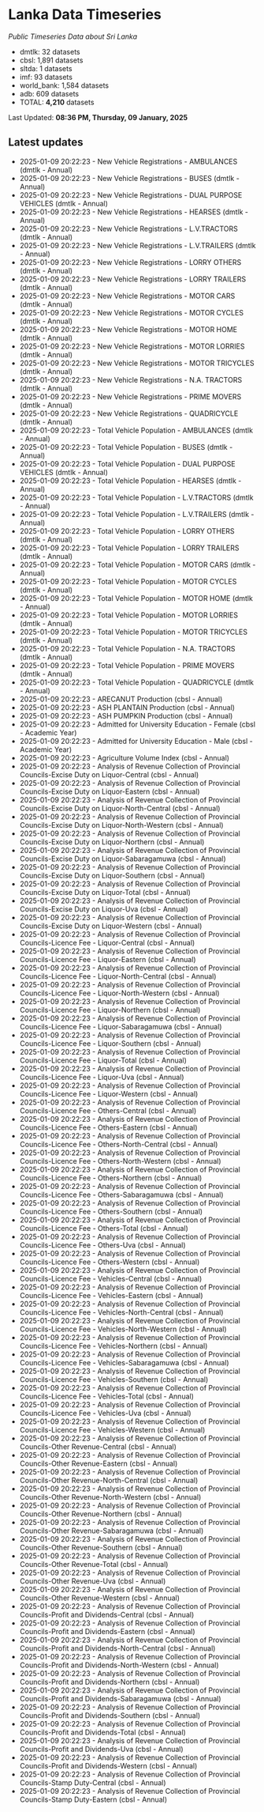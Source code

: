 # Lanka Data Timeseries
*Public Timeseries Data about Sri Lanka*

* dmtlk: 32 datasets
* cbsl: 1,891 datasets
* sltda: 1 datasets
* imf: 93 datasets
* world_bank: 1,584 datasets
* adb: 609 datasets
* TOTAL: **4,210** datasets

Last Updated: **08:36 PM, Thursday, 09 January, 2025**

## Latest updates

* 2025-01-09 20:22:23 - New Vehicle Registrations - AMBULANCES (dmtlk - Annual)
* 2025-01-09 20:22:23 - New Vehicle Registrations - BUSES (dmtlk - Annual)
* 2025-01-09 20:22:23 - New Vehicle Registrations - DUAL PURPOSE VEHICLES (dmtlk - Annual)
* 2025-01-09 20:22:23 - New Vehicle Registrations - HEARSES (dmtlk - Annual)
* 2025-01-09 20:22:23 - New Vehicle Registrations - L.V.TRACTORS (dmtlk - Annual)
* 2025-01-09 20:22:23 - New Vehicle Registrations - L.V.TRAILERS (dmtlk - Annual)
* 2025-01-09 20:22:23 - New Vehicle Registrations - LORRY OTHERS (dmtlk - Annual)
* 2025-01-09 20:22:23 - New Vehicle Registrations - LORRY TRAILERS (dmtlk - Annual)
* 2025-01-09 20:22:23 - New Vehicle Registrations - MOTOR CARS (dmtlk - Annual)
* 2025-01-09 20:22:23 - New Vehicle Registrations - MOTOR CYCLES (dmtlk - Annual)
* 2025-01-09 20:22:23 - New Vehicle Registrations - MOTOR HOME (dmtlk - Annual)
* 2025-01-09 20:22:23 - New Vehicle Registrations - MOTOR LORRIES (dmtlk - Annual)
* 2025-01-09 20:22:23 - New Vehicle Registrations - MOTOR TRICYCLES (dmtlk - Annual)
* 2025-01-09 20:22:23 - New Vehicle Registrations - N.A. TRACTORS (dmtlk - Annual)
* 2025-01-09 20:22:23 - New Vehicle Registrations - PRIME MOVERS (dmtlk - Annual)
* 2025-01-09 20:22:23 - New Vehicle Registrations - QUADRICYCLE (dmtlk - Annual)
* 2025-01-09 20:22:23 - Total Vehicle Population - AMBULANCES (dmtlk - Annual)
* 2025-01-09 20:22:23 - Total Vehicle Population - BUSES (dmtlk - Annual)
* 2025-01-09 20:22:23 - Total Vehicle Population - DUAL PURPOSE VEHICLES (dmtlk - Annual)
* 2025-01-09 20:22:23 - Total Vehicle Population - HEARSES (dmtlk - Annual)
* 2025-01-09 20:22:23 - Total Vehicle Population - L.V.TRACTORS (dmtlk - Annual)
* 2025-01-09 20:22:23 - Total Vehicle Population - L.V.TRAILERS (dmtlk - Annual)
* 2025-01-09 20:22:23 - Total Vehicle Population - LORRY OTHERS (dmtlk - Annual)
* 2025-01-09 20:22:23 - Total Vehicle Population - LORRY TRAILERS (dmtlk - Annual)
* 2025-01-09 20:22:23 - Total Vehicle Population - MOTOR CARS (dmtlk - Annual)
* 2025-01-09 20:22:23 - Total Vehicle Population - MOTOR CYCLES (dmtlk - Annual)
* 2025-01-09 20:22:23 - Total Vehicle Population - MOTOR HOME (dmtlk - Annual)
* 2025-01-09 20:22:23 - Total Vehicle Population - MOTOR LORRIES (dmtlk - Annual)
* 2025-01-09 20:22:23 - Total Vehicle Population - MOTOR TRICYCLES (dmtlk - Annual)
* 2025-01-09 20:22:23 - Total Vehicle Population - N.A. TRACTORS (dmtlk - Annual)
* 2025-01-09 20:22:23 - Total Vehicle Population - PRIME MOVERS (dmtlk - Annual)
* 2025-01-09 20:22:23 - Total Vehicle Population - QUADRICYCLE (dmtlk - Annual)
* 2025-01-09 20:22:23 - ARECANUT Production (cbsl - Annual)
* 2025-01-09 20:22:23 - ASH PLANTAIN Production (cbsl - Annual)
* 2025-01-09 20:22:23 - ASH PUMPKIN Production (cbsl - Annual)
* 2025-01-09 20:22:23 - Admitted for University Education - Female (cbsl - Academic Year)
* 2025-01-09 20:22:23 - Admitted for University Education - Male (cbsl - Academic Year)
* 2025-01-09 20:22:23 - Agriculture Volume Index (cbsl - Annual)
* 2025-01-09 20:22:23 - Analysis of Revenue Collection of Provincial Councils-Excise Duty on Liquor-Central (cbsl - Annual)
* 2025-01-09 20:22:23 - Analysis of Revenue Collection of Provincial Councils-Excise Duty on Liquor-Eastern (cbsl - Annual)
* 2025-01-09 20:22:23 - Analysis of Revenue Collection of Provincial Councils-Excise Duty on Liquor-North-Central (cbsl - Annual)
* 2025-01-09 20:22:23 - Analysis of Revenue Collection of Provincial Councils-Excise Duty on Liquor-North-Western (cbsl - Annual)
* 2025-01-09 20:22:23 - Analysis of Revenue Collection of Provincial Councils-Excise Duty on Liquor-Northern (cbsl - Annual)
* 2025-01-09 20:22:23 - Analysis of Revenue Collection of Provincial Councils-Excise Duty on Liquor-Sabaragamuwa (cbsl - Annual)
* 2025-01-09 20:22:23 - Analysis of Revenue Collection of Provincial Councils-Excise Duty on Liquor-Southern (cbsl - Annual)
* 2025-01-09 20:22:23 - Analysis of Revenue Collection of Provincial Councils-Excise Duty on Liquor-Total (cbsl - Annual)
* 2025-01-09 20:22:23 - Analysis of Revenue Collection of Provincial Councils-Excise Duty on Liquor-Uva (cbsl - Annual)
* 2025-01-09 20:22:23 - Analysis of Revenue Collection of Provincial Councils-Excise Duty on Liquor-Western (cbsl - Annual)
* 2025-01-09 20:22:23 - Analysis of Revenue Collection of Provincial Councils-Licence Fee - Liquor-Central (cbsl - Annual)
* 2025-01-09 20:22:23 - Analysis of Revenue Collection of Provincial Councils-Licence Fee - Liquor-Eastern (cbsl - Annual)
* 2025-01-09 20:22:23 - Analysis of Revenue Collection of Provincial Councils-Licence Fee - Liquor-North-Central (cbsl - Annual)
* 2025-01-09 20:22:23 - Analysis of Revenue Collection of Provincial Councils-Licence Fee - Liquor-North-Western (cbsl - Annual)
* 2025-01-09 20:22:23 - Analysis of Revenue Collection of Provincial Councils-Licence Fee - Liquor-Northern (cbsl - Annual)
* 2025-01-09 20:22:23 - Analysis of Revenue Collection of Provincial Councils-Licence Fee - Liquor-Sabaragamuwa (cbsl - Annual)
* 2025-01-09 20:22:23 - Analysis of Revenue Collection of Provincial Councils-Licence Fee - Liquor-Southern (cbsl - Annual)
* 2025-01-09 20:22:23 - Analysis of Revenue Collection of Provincial Councils-Licence Fee - Liquor-Total (cbsl - Annual)
* 2025-01-09 20:22:23 - Analysis of Revenue Collection of Provincial Councils-Licence Fee - Liquor-Uva (cbsl - Annual)
* 2025-01-09 20:22:23 - Analysis of Revenue Collection of Provincial Councils-Licence Fee - Liquor-Western (cbsl - Annual)
* 2025-01-09 20:22:23 - Analysis of Revenue Collection of Provincial Councils-Licence Fee - Others-Central (cbsl - Annual)
* 2025-01-09 20:22:23 - Analysis of Revenue Collection of Provincial Councils-Licence Fee - Others-Eastern (cbsl - Annual)
* 2025-01-09 20:22:23 - Analysis of Revenue Collection of Provincial Councils-Licence Fee - Others-North-Central (cbsl - Annual)
* 2025-01-09 20:22:23 - Analysis of Revenue Collection of Provincial Councils-Licence Fee - Others-North-Western (cbsl - Annual)
* 2025-01-09 20:22:23 - Analysis of Revenue Collection of Provincial Councils-Licence Fee - Others-Northern (cbsl - Annual)
* 2025-01-09 20:22:23 - Analysis of Revenue Collection of Provincial Councils-Licence Fee - Others-Sabaragamuwa (cbsl - Annual)
* 2025-01-09 20:22:23 - Analysis of Revenue Collection of Provincial Councils-Licence Fee - Others-Southern (cbsl - Annual)
* 2025-01-09 20:22:23 - Analysis of Revenue Collection of Provincial Councils-Licence Fee - Others-Total (cbsl - Annual)
* 2025-01-09 20:22:23 - Analysis of Revenue Collection of Provincial Councils-Licence Fee - Others-Uva (cbsl - Annual)
* 2025-01-09 20:22:23 - Analysis of Revenue Collection of Provincial Councils-Licence Fee - Others-Western (cbsl - Annual)
* 2025-01-09 20:22:23 - Analysis of Revenue Collection of Provincial Councils-Licence Fee - Vehicles-Central (cbsl - Annual)
* 2025-01-09 20:22:23 - Analysis of Revenue Collection of Provincial Councils-Licence Fee - Vehicles-Eastern (cbsl - Annual)
* 2025-01-09 20:22:23 - Analysis of Revenue Collection of Provincial Councils-Licence Fee - Vehicles-North-Central (cbsl - Annual)
* 2025-01-09 20:22:23 - Analysis of Revenue Collection of Provincial Councils-Licence Fee - Vehicles-North-Western (cbsl - Annual)
* 2025-01-09 20:22:23 - Analysis of Revenue Collection of Provincial Councils-Licence Fee - Vehicles-Northern (cbsl - Annual)
* 2025-01-09 20:22:23 - Analysis of Revenue Collection of Provincial Councils-Licence Fee - Vehicles-Sabaragamuwa (cbsl - Annual)
* 2025-01-09 20:22:23 - Analysis of Revenue Collection of Provincial Councils-Licence Fee - Vehicles-Southern (cbsl - Annual)
* 2025-01-09 20:22:23 - Analysis of Revenue Collection of Provincial Councils-Licence Fee - Vehicles-Total (cbsl - Annual)
* 2025-01-09 20:22:23 - Analysis of Revenue Collection of Provincial Councils-Licence Fee - Vehicles-Uva (cbsl - Annual)
* 2025-01-09 20:22:23 - Analysis of Revenue Collection of Provincial Councils-Licence Fee - Vehicles-Western (cbsl - Annual)
* 2025-01-09 20:22:23 - Analysis of Revenue Collection of Provincial Councils-Other Revenue-Central (cbsl - Annual)
* 2025-01-09 20:22:23 - Analysis of Revenue Collection of Provincial Councils-Other Revenue-Eastern (cbsl - Annual)
* 2025-01-09 20:22:23 - Analysis of Revenue Collection of Provincial Councils-Other Revenue-North-Central (cbsl - Annual)
* 2025-01-09 20:22:23 - Analysis of Revenue Collection of Provincial Councils-Other Revenue-North-Western (cbsl - Annual)
* 2025-01-09 20:22:23 - Analysis of Revenue Collection of Provincial Councils-Other Revenue-Northern (cbsl - Annual)
* 2025-01-09 20:22:23 - Analysis of Revenue Collection of Provincial Councils-Other Revenue-Sabaragamuwa (cbsl - Annual)
* 2025-01-09 20:22:23 - Analysis of Revenue Collection of Provincial Councils-Other Revenue-Southern (cbsl - Annual)
* 2025-01-09 20:22:23 - Analysis of Revenue Collection of Provincial Councils-Other Revenue-Total (cbsl - Annual)
* 2025-01-09 20:22:23 - Analysis of Revenue Collection of Provincial Councils-Other Revenue-Uva (cbsl - Annual)
* 2025-01-09 20:22:23 - Analysis of Revenue Collection of Provincial Councils-Other Revenue-Western (cbsl - Annual)
* 2025-01-09 20:22:23 - Analysis of Revenue Collection of Provincial Councils-Profit and Dividends-Central (cbsl - Annual)
* 2025-01-09 20:22:23 - Analysis of Revenue Collection of Provincial Councils-Profit and Dividends-Eastern (cbsl - Annual)
* 2025-01-09 20:22:23 - Analysis of Revenue Collection of Provincial Councils-Profit and Dividends-North-Central (cbsl - Annual)
* 2025-01-09 20:22:23 - Analysis of Revenue Collection of Provincial Councils-Profit and Dividends-North-Western (cbsl - Annual)
* 2025-01-09 20:22:23 - Analysis of Revenue Collection of Provincial Councils-Profit and Dividends-Northern (cbsl - Annual)
* 2025-01-09 20:22:23 - Analysis of Revenue Collection of Provincial Councils-Profit and Dividends-Sabaragamuwa (cbsl - Annual)
* 2025-01-09 20:22:23 - Analysis of Revenue Collection of Provincial Councils-Profit and Dividends-Southern (cbsl - Annual)
* 2025-01-09 20:22:23 - Analysis of Revenue Collection of Provincial Councils-Profit and Dividends-Total (cbsl - Annual)
* 2025-01-09 20:22:23 - Analysis of Revenue Collection of Provincial Councils-Profit and Dividends-Uva (cbsl - Annual)
* 2025-01-09 20:22:23 - Analysis of Revenue Collection of Provincial Councils-Profit and Dividends-Western (cbsl - Annual)
* 2025-01-09 20:22:23 - Analysis of Revenue Collection of Provincial Councils-Stamp Duty-Central (cbsl - Annual)
* 2025-01-09 20:22:23 - Analysis of Revenue Collection of Provincial Councils-Stamp Duty-Eastern (cbsl - Annual)